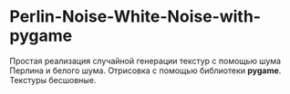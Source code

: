 # Perlin-Noise-White-Noise-with-pygame
Простая реализация случайной генерации текстур с помощью шума Перлина и белого шума. Отрисовка с помощью библиотеки __pygame__.
Текстуры бесшовные.
